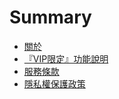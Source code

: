 # Summary

* [關於](README.md)
* [『VIP限定』功能說明](./articles/VIP.md)
* [服務條款](./articles/service.md)
* [隱私權保護政策](./articles/privacy.md)
